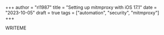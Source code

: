 +++
author = "rl1987"
title = "Setting up mitmproxy with iOS 17.1"
date = "2023-10-05"
draft = true
tags = ["automation", "security", "mitmproxy"]
+++

WRITEME
